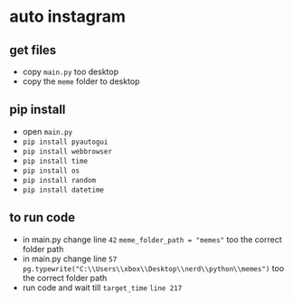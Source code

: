 # auto instagram  

## get files 

- copy `main.py` too desktop 
- copy the `meme` folder to desktop 

## pip install 
- open `main.py` 
- `pip install pyautogui` 
- `pip install webbrowser`
- `pip install time`
- `pip install os`
- `pip install random`
- `pip install datetime` 

## to run code
- in main.py change line `42` `meme_folder_path = "memes"` too the correct folder path 
- in main.py change line `57` 
`pg.typewrite("C:\\Users\\xbox\\Desktop\\nerd\\python\\memes")` too the correct folder path 
- run code and wait till `target_time` `line 217` 